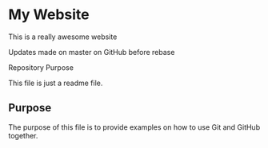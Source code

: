 # My Website

This is a really awesome website

Updates made on master on GitHub before rebase

 Repository Purpose

This file is just a readme file.

## Purpose

The purpose of this file is to provide examples 
on how to use Git and GitHub together.